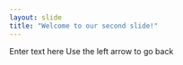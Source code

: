 ```yaml
---
layout: slide
title: "Welcome to our second slide!"
---
```

Enter text here
Use the left arrow to go back
